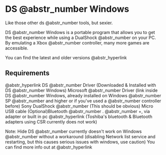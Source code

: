 # DS @abstr_number Windows

Like those other ds @abstr_number tools, but sexier.

DS @abstr_number Windows is a portable program that allows you to get the best experience while using a DualShock @abstr_number on your PC. By emulating a Xbox @abstr_number controller, many more games are accessible.

You can find the latest and older versions @abstr_hyperlink 

## Requirements

@abstr_hyperlink DS @abstr_number Driver (Downloaded & Installed with DS @abstr_number Windows) Microsoft @abstr_number Driver (link inside DS @abstr_number Windows, already installed on Windows @abstr_number SP @abstr_number and higher or if you've used a @abstr_number controller before) Sony DualShock @abstr_number (This should be obvious) Micro USB cable (Optional)Bluetooth @abstr_number . @abstr_number +, via adapter or built in pc @abstr_hyperlink (Toshiba's bluetooth & Bluetooth adapters using CSR currently does not work)

Note: Hide DS @abstr_number currently doesn't work on Windows @abstr_number without a workaround (disabling Network list service and restarting, but this causes serious issues with windows, use caution) You can find more info out at @abstr_hyperlink 
